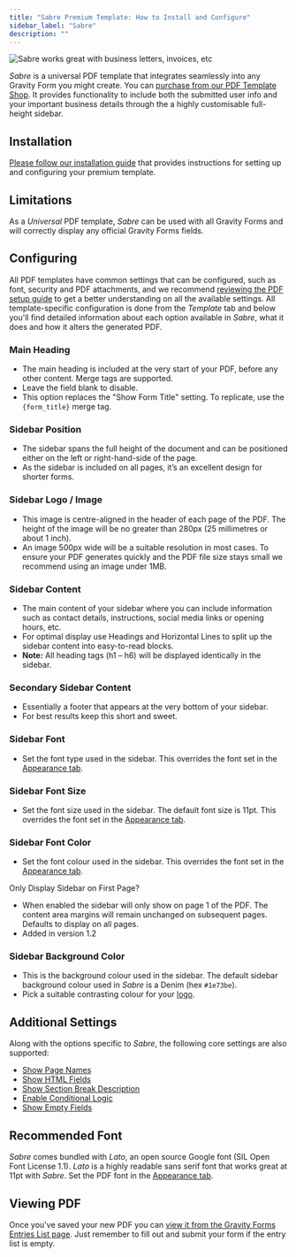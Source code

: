 ```yaml
---
title: "Sabre Premium Template: How to Install and Configure"
sidebar_label: "Sabre"
description: ""
---
```


![Sabre works great with business letters, invoices, etc](https://resources.gravitypdf.com/uploads/edd/2017/03/sabre-2.png)

*Sabre* is a universal PDF template that integrates seamlessly into any Gravity Form you might create. You can [purchase from our PDF Template Shop](https://gravitypdf.com/shop/sabre/). It provides functionality to include both the submitted user info and your important business details through the a highly customisable full-height sidebar.

## Installation 

[Please follow our installation guide](installing-upgrading-premium-templates.md) that provides instructions for setting up and configuring your premium template.

## Limitations 

As a *Universal* PDF template, *Sabre* can be used with all Gravity Forms and will correctly display any official Gravity Forms fields.

## Configuring 

All PDF templates have common settings that can be configured, such as font, security and PDF attachments, and we recommend [reviewing the PDF setup guide](../users/setup-pdf.md) to get a better understanding on all the available settings. All template-specific configuration is done from the *Template* tab and below you'll find detailed information about each option available in *Sabre*, what it does and how it alters the generated PDF.

### Main Heading 
* The main heading is included at the very start of your PDF, before any other content. Merge tags are supported.
* Leave the field blank to disable.
* This option replaces the "Show Form Title" setting. To replicate, use the `{form_title}` merge tag.

### Sidebar Position 
* The sidebar spans the full height of the document and can be positioned either on the left or right-hand-side of the page.
* As the sidebar is included on all pages, it’s an excellent design for shorter forms.

### Sidebar Logo / Image 
* This image is centre-aligned in the header of each page of the PDF. The height of the image will be no greater than 280px (25 millimetres or about 1 inch).
* An image 500px wide will be a suitable resolution in most cases. To ensure your PDF generates quickly and the PDF file size stays small we recommend using an image under 1MB.

### Sidebar Content 
* The main content of your sidebar where you can include information such as contact details, instructions, social media links or opening hours, etc.
* For optimal display use Headings and Horizontal Lines to split up the sidebar content into easy-to-read blocks.
* **Note:** All heading tags (h1 – h6) will be displayed identically in the sidebar.

### Secondary Sidebar Content 
* Essentially a footer that appears at the very bottom of your sidebar.
* For best results keep this short and sweet.

### Sidebar Font 
* Set the font type used in the sidebar. This overrides the font set in the [Appearance tab](../users/setup-pdf.md#appearance-tab).

### Sidebar Font Size 
* Set the font size used in the sidebar. The default font size is 11pt. This overrides the font set in the [Appearance tab](../users/setup-pdf.md#appearance-tab).

### Sidebar Font Color 
* Set the font colour used in the sidebar. This overrides the font set in the [Appearance tab](../users/setup-pdf.md#appearance-tab).

Only Display Sidebar on First Page? 
* When enabled the sidebar will only show on page 1 of the PDF. The content area margins will remain unchanged on subsequent pages. Defaults to display on all pages.
* Added in version 1.2

### Sidebar Background Color 
* This is the background colour used in the sidebar. The default sidebar background colour used in *Sabre* is a Denim (hex `#1e73be`).
* Pick a suitable contrasting colour for your [logo](#logo).

## Additional Settings 

Along with the options specific to *Sabre*, the following core settings are also supported:

-   [Show Page Names](../users/setup-pdf.md#show-page-names)
-   [Show HTML Fields](../users/setup-pdf.md#show-html-fields)
-   [Show Section Break Description](../users/setup-pdf.md#show-section-break-description)
-   [Enable Conditional Logic](../users/setup-pdf.md#enable-conditional-logic)
-   [Show Empty Fields](../users/setup-pdf.md#show-empty-fields)

## Recommended Font 

*Sabre* comes bundled with *Lato*, an open source Google font (SIL Open Font License 1.1). *Lato* is a highly readable sans serif font that works great at 11pt with *Sabre*. Set the PDF font in the [Appearance tab](../users/setup-pdf.md#appearance-tab).

## Viewing PDF 

Once you've saved your new PDF you can [view it from the Gravity Forms Entries List page](../users/viewing-pdfs.md). Just remember to fill out and submit your form if the entry list is empty.
